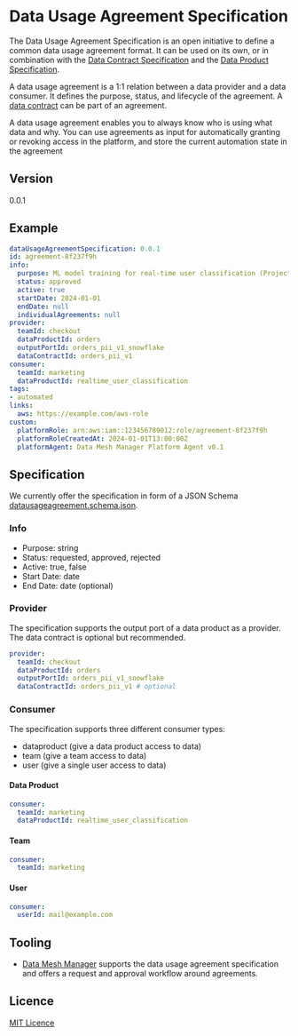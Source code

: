 # Data Usage Agreement Specification

The Data Usage Agreement Specification is an open initiative to define a common data usage agreement format. It can be used on its own, or in combination with the [Data Contract Specification](datacontract.com) and the [Data Product Specification](dataproduct-specification.com).

A data usage agreement is a 1:1 relation between a data provider and a data consumer. It defines the purpose, status, and lifecycle of the agreement. A [data contract](datacontract.com) can be part of an agreement.

A data usage agreement enables you to always know who is using what data and why. You can use agreements as input for automatically granting or revoking access in the platform, and store the current automation state in the agreement

## Version

0.0.1

## Example

```yaml
dataUsageAgreementSpecification: 0.0.1
id: agreement-8f237f9h
info:
  purpose: ML model training for real-time user classification (Project RTUSR-3)
  status: approved
  active: true
  startDate: 2024-01-01
  endDate: null
  individualAgreements: null
provider:
  teamId: checkout
  dataProductId: orders
  outputPortId: orders_pii_v1_snowflake
  dataContractId: orders_pii_v1
consumer:
  teamId: marketing
  dataProductId: realtime_user_classification
tags:
- automated
links:
  aws: https://example.com/aws-role
custom:
  platformRole: arn:aws:iam::123456789012:role/agreement-8f237f9h
  platformRoleCreatedAt: 2024-01-01T13:00:00Z
  platformAgent: Data Mesh Manager Platform Agent v0.1
```

## Specification

We currently offer the specification in form of a JSON Schema [datausageagreement.schema.json](datausageagreement.schema.json).

### Info

- Purpose: string
- Status: requested, approved, rejected
- Active: true, false
- Start Date: date
- End Date: date (optional)

### Provider

The specification supports the output port of a data product as a provider. The data contract is optional but recommended.

```yaml
provider:
  teamId: checkout
  dataProductId: orders
  outputPortId: orders_pii_v1_snowflake
  dataContractId: orders_pii_v1 # optional
```

### Consumer

The specification supports three different consumer types:

- dataproduct (give a data product access to data)
- team (give a team access to data)
- user (give a single user access to data)

#### Data Product

```yaml
consumer:
  teamId: marketing
  dataProductId: realtime_user_classification
```

#### Team

```yaml
consumer:
  teamId: marketing
```

#### User

```yaml
consumer:
  userId: mail@example.com
```

## Tooling

- [Data Mesh Manager](https://datamesh-manager.com) supports the data usage agreement specification and offers a request and approval workflow around agreements.

## Licence

[MIT Licence](LICENSE)
